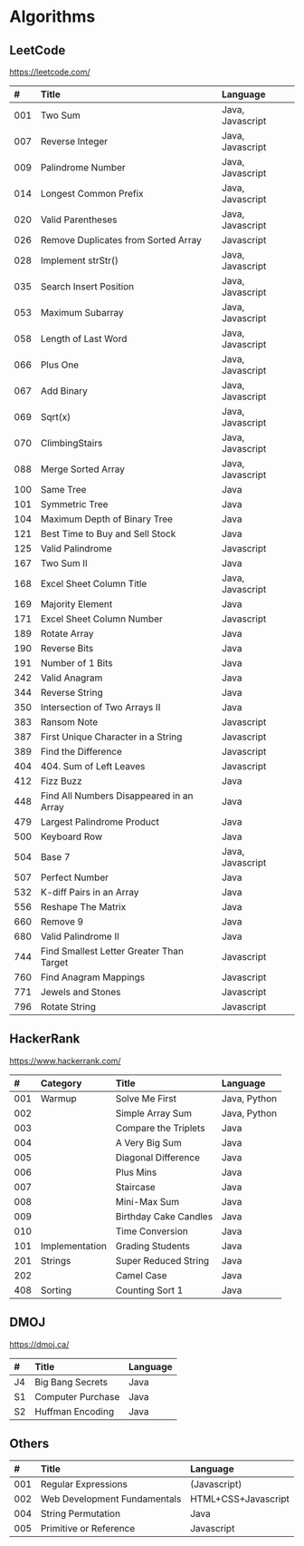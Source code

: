 # Algorithms

## LeetCode

https://leetcode.com/

| #   | Title 　　　                             | Language         |
| :-- | :--------------------------------------- | :--------------- |
| 001 | Two Sum                                  | Java, Javascript |
| 007 | Reverse Integer                          | Java, Javascript |
| 009 | Palindrome Number                        | Java, Javascript |
| 014 | Longest Common Prefix                    | Java, Javascript |
| 020 | Valid Parentheses                        | Java, Javascript |
| 026 | Remove Duplicates from Sorted Array      | Javascript       |
| 028 | Implement strStr()                       | Java, Javascript |
| 035 | Search Insert Position                   | Java, Javascript |
| 053 | Maximum Subarray                         | Java, Javascript |
| 058 | Length of Last Word                      | Java, Javascript |
| 066 | Plus One                                 | Java, Javascript |
| 067 | Add Binary                               | Java, Javascript |
| 069 | Sqrt(x)                                  | Java, Javascript |
| 070 | ClimbingStairs                           | Java, Javascript |
| 088 | Merge Sorted Array                       | Java, Javascript |
| 100 | Same Tree                                | Java             |
| 101 | Symmetric Tree                           | Java             |
| 104 | Maximum Depth of Binary Tree             | Java             |
| 121 | Best Time to Buy and Sell Stock          | Java             |
| 125 | Valid Palindrome                         | Javascript       |
| 167 | Two Sum II                               | Java             |
| 168 | Excel Sheet Column Title                 | Java, Javascript |
| 169 | Majority Element                         | Java             |
| 171 | Excel Sheet Column Number                | Javascript       |
| 189 | Rotate Array                             | Java             |
| 190 | Reverse Bits                             | Java             |
| 191 | Number of 1 Bits                         | Java             |
| 242 | Valid Anagram                            | Java             |
| 344 | Reverse String                           | Java             |
| 350 | Intersection of Two Arrays II            | Java             |
| 383 | Ransom Note                              | Javascript       |
| 387 | First Unique Character in a String       | Javascript       |
| 389 | Find the Difference                      | Javascript       |
| 404 | 404. Sum of Left Leaves                  | Javascript       |
| 412 | Fizz Buzz                                | Java             |
| 448 | Find All Numbers Disappeared in an Array | Java             |
| 479 | Largest Palindrome Product               | Java             |
| 500 | Keyboard Row                             | Java             |
| 504 | Base 7                                   | Java, Javascript |
| 507 | Perfect Number                           | Java             |
| 532 | K-diff Pairs in an Array                 | Java             |
| 556 | Reshape The Matrix                       | Java             |
| 660 | Remove 9                                 | Java             |
| 680 | Valid Palindrome II                      | Java             |
| 744 | Find Smallest Letter Greater Than Target | Javascript       |
| 760 | Find Anagram Mappings                    | Javascript       |
| 771 | Jewels and Stones                        | Javascript       |
| 796 | Rotate String                            | Javascript       |

## HackerRank

https://www.hackerrank.com/

| #   | Category       | Title                 | Language     |
| :-- | :------------- | :-------------------- | :----------- |
| 001 | Warmup         | Solve Me First        | Java, Python |
| 002 |                | Simple Array Sum      | Java, Python |
| 003 |                | Compare the Triplets  | Java         |
| 004 |                | A Very Big Sum        | Java         |
| 005 |                | Diagonal Difference   | Java         |
| 006 |                | Plus Mins             | Java         |
| 007 |                | Staircase             | Java         |
| 008 |                | Mini-Max Sum          | Java         |
| 009 |                | Birthday Cake Candles | Java         |
| 010 |                | Time Conversion       | Java         |
| 101 | Implementation | Grading Students      | Java         |
| 201 | Strings        | Super Reduced String  | Java         |
| 202 |                | Camel Case            | Java         |
| 408 | Sorting        | Counting Sort 1       | Java         |

## DMOJ

https://dmoj.ca/

| #   | Title 　　　      | Language |
| :-- | :---------------- | :------- |
| J4  | Big Bang Secrets  | Java     |
| S1  | Computer Purchase | Java     |
| S2  | Huffman Encoding  | Java     |

## Others

| #   | Title                        | Language            |
| :-- | :--------------------------- | :------------------ |
| 001 | Regular Expressions          | (Javascript)        |
| 002 | Web Development Fundamentals | HTML+CSS+Javascript |
| 004 | String Permutation           | Java                |
| 005 | Primitive or Reference       | Javascript          |
